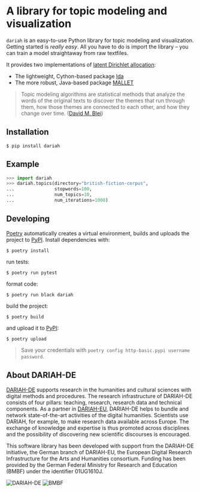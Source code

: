 # A library for topic modeling and visualization
`dariah` is an easy-to-use Python library for topic modeling and visualization. Getting started is _really easy_. All you have to do is import the library – you can train a model straightaway from raw textfiles.

It provides two implementations of [latent Dirichlet allocation](http://www.jmlr.org/papers/volume3/blei03a/blei03a.pdf):
- The lightweight, Cython-based package [lda](https://pypi.org/project/lda/)
- The more robust, Java-based package [MALLET](http://mallet.cs.umass.edu/topics.php)

> Topic modeling algorithms are statistical methods that analyze the words of the original texts to discover the themes that run through them, how those themes are connected to each other, and how they change over time. ([David M. Blei](http://www.cs.columbia.edu/~blei/papers/Blei2012.pdf))


## Installation
```
$ pip install dariah
```


## Example
```python
>>> import dariah
>>> dariah.topics(directory="british-fiction-corpus",
...               stopwords=100,
...               num_topics=10,
...               num_iterations=1000)
```


## Developing
[Poetry](https://poetry.eustace.io/) automatically creates a virtual environment, builds and uploads the project to [PyPI](https://pypi.org/). Install dependencies with:
```
$ poetry install
```

run tests:
```
$ poetry run pytest
```

format code:
```
$ poetry run black dariah
```

build the project:
```
$ poetry build
```

and upload it to [PyPI](https://pypi.org/):
```
$ poetry upload
```

> Save your credentials with `poetry config http-basic.pypi username password`.


## About DARIAH-DE
[DARIAH-DE](https://de.dariah.eu) supports research in the humanities and cultural sciences with digital methods and procedures. The research infrastructure of DARIAH-DE consists of four pillars: teaching, research, research data and technical components. As a partner in [DARIAH-EU](http://dariah.eu/), DARIAH-DE helps to bundle and network state-of-the-art activities of the digital humanities. Scientists use DARIAH, for example, to make research data available across Europe. The exchange of knowledge and expertise is thus promoted across disciplines and the possibility of discovering new scientific discourses is encouraged.

This software library has been developed with support from the DARIAH-DE initiative, the German branch of DARIAH-EU, the European Digital Research Infrastructure for the Arts and Humanities consortium. Funding has been provided by the German Federal Ministry for Research and Education (BMBF) under the identifier 01UG1610J.

![DARIAH-DE](docs/images/dariah-de_logo.png)
![BMBF](docs/images/bmbf_logo.png)
